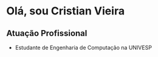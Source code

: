 # Olá, sou Cristian Vieira


## Atuação Profissional ##
- Estudante de Engenharia de Computação na UNIVESP



